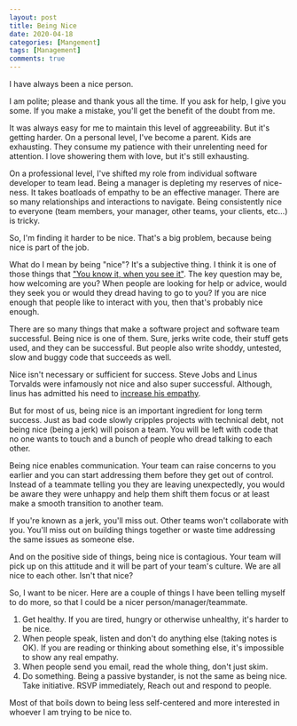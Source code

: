 ```yaml
---
layout: post
title: Being Nice
date: 2020-04-18
categories: [Mangement]
tags: [Management]
comments: true
---
```

I have always been a nice person.

I am polite; please and thank yous all the time. If you ask for help, I give you some. If you make a mistake, you'll get the benefit of the doubt from me.

It was always easy for me to maintain this level of aggreeability. But it's getting harder. On a personal level, I've become a parent. Kids are exhausting. They consume my patience with their unrelenting need for attention. I love showering them with love, but it's still exhausting.

On a professional level, I've shifted my role from individual software developer to team lead. Being a manager is depleting my reserves of nice-ness. It takes boatloads of empathy to be an effective manager. There are so many relationships and interactions to navigate. Being consistently nice to everyone (team members, your manager, other teams, your clients, etc...) is tricky.

So, I'm finding it harder to be nice. That's a big problem, because being nice is part of the job. 

What do I mean by being "nice"? It's a subjective thing. I think it is one of those things that ["You know it, when you see it"](https://en.wikipedia.org/wiki/I_know_it_when_I_see_it). The key question may be, how welcoming are you? When people are looking for help or advice, would they seek you or would they dread having to go to you? If you are nice enough that people like to interact with you, then that's probably nice enough.

There are so many things that make a software project and software team successful. Being nice is one of them. Sure, jerks write code, their stuff gets used, and they can be successful. But people also write shoddy, untested, slow and buggy code that succeeds as well.

Nice isn't necessary or sufficient for success. Steve Jobs and Linus Torvalds were infamously not nice and also super successful. Although, linus has admitted his need to [increase his empathy](https://lore.kernel.org/lkml/CA+55aFy+Hv9O5citAawS+mVZO+ywCKd9NQ2wxUmGsz9ZJzqgJQ@mail.gmail.com/).

But for most of us, being nice is an important ingredient for long term success. Just as bad code slowly cripples projects with technical debt, not being nice (being a jerk) will poison a team. You will be left with code that no one wants to touch and a bunch of people who dread talking to each other.

Being nice enables communication. Your team can raise concerns to you earlier and you can start addressing them before they get out of control. Instead of a teammate telling you they are leaving unexpectedly, you would be aware they were unhappy and help them shift them focus or at least make a smooth transition to another team. 

If you're known as a jerk, you'll miss out. Other teams won't collaborate with you. You'll miss out on building things together or waste time addressing the same issues as someone else. 

And on the positive side of things, being nice is contagious. Your team will pick up on this attitude and it will be part of your team's culture. We are all nice to each other. Isn't that nice?

So, I want to be nicer. Here are a couple of things I have been telling myself to do more, so that I could be a nicer person/manager/teammate.

1. Get healthy. If you are tired, hungry or otherwise unhealthy, it's harder to be nice.  
2. When people speak, listen and don't do anything else (taking notes is OK). If you are reading or thinking about something else, it's impossible to show any real empathy.  
3. When people send you email, read the whole thing, don't just skim.
4. Do something. Being a passive bystander, is not the same as being nice. Take initiative. RSVP immediately, Reach out and respond to people.

Most of that boils down to being less self-centered and more interested in whoever I am trying to be nice to.